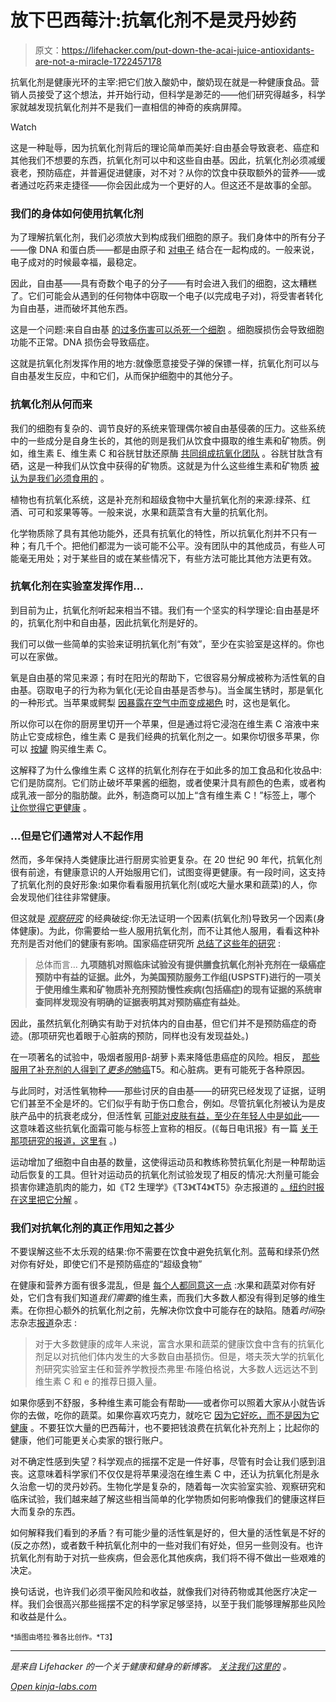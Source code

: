 # 放下巴西莓汁:抗氧化剂不是灵丹妙药

> 原文：<https://lifehacker.com/put-down-the-acai-juice-antioxidants-are-not-a-miracle-1722457178>

抗氧化剂是健康光环的主宰:把它们放入酸奶中，酸奶现在就是一种健康食品。营销人员接受了这个想法，并开始行动，但科学是渺茫的——他们研究得越多，科学家就越发现抗氧化剂并不是我们一直相信的神奇的疾病屏障。

Watch

这是一种耻辱，因为抗氧化剂背后的理论简单而美好:自由基会导致衰老、癌症和其他我们不想要的东西，抗氧化剂可以中和这些自由基。因此，抗氧化剂必须减缓衰老，预防癌症，并普遍促进健康，对不对？从你的饮食中获取额外的营养——或者通过吃药来走捷径——你会因此成为一个更好的人。但这还不是故事的全部。

### 我们的身体如何使用抗氧化剂

为了理解抗氧化剂，我们必须放大到构成我们细胞的原子。我们身体中的所有分子——像 DNA 和蛋白质——都是由原子和 [对电子](https://en.wikipedia.org/wiki/Electron_pair) 结合在一起构成的。一般来说，电子成对的时候最幸福，最稳定。

因此，自由基——具有奇数个电子的分子——有时会进入我们的细胞，这太糟糕了。它们可能会从遇到的任何物体中窃取一个电子(以完成电子对)，将受害者转化为自由基，进而破坏其他东西。

这是一个问题:来自自由基 [的过多伤害可以杀死一个细胞](https://en.wikipedia.org/wiki/Oxidative_stress) 。细胞膜损伤会导致细胞功能不正常。DNA 损伤会导致癌症。

这就是抗氧化剂发挥作用的地方:就像愿意接受子弹的保镖一样，抗氧化剂可以与自由基发生反应，中和它们，从而保护细胞中的其他分子。

### 抗氧化剂从何而来

我们的细胞有复杂的、调节良好的系统来管理偶尔被自由基侵袭的压力。这些系统中的一些成分是自身生长的，其他的则是我们从饮食中摄取的维生素和矿物质。例如，维生素 E、维生素 C 和谷胱甘肽还原酶 [共同组成抗氧化团队](http://www.vivo.colostate.edu/hbooks/pathphys/misc_topics/radicals.html) 。谷胱甘肽含有硒，这是一种我们从饮食中获得的矿物质。这就是为什么这些维生素和矿物质 [被认为是我们必须食用的](http://www.fitday.com/fitness-articles/nutrition/vitamins-minerals/nutrients-101-essential-and-non-essential-nutrients-explained.html) 。

植物也有抗氧化系统，这是补充剂和超级食物中大量抗氧化剂的来源:绿茶、红酒、可可和浆果等等。一般来说，水果和蔬菜含有大量的抗氧化剂。

化学物质除了具有其他功能外，还具有抗氧化的特性，所以抗氧化剂并不只有一种；有几千个。把他们都混为一谈可能不公平。没有团队中的其他成员，有些人可能毫无用处；对于某些目的或在某些情况下，有些方法可能比其他方法更有效。

### 抗氧化剂在实验室发挥作用...

到目前为止，抗氧化剂听起来相当不错。我们有一个坚实的科学理论:自由基是坏的，抗氧化剂中和自由基，因此抗氧化剂是好的。

我们可以做一些简单的实验来证明抗氧化剂“有效”，至少在实验室是这样的。你也可以在家做。

氧是自由基的常见来源；有时在阳光的帮助下，它很容易分解成被称为活性氧的自由基。窃取电子的行为称为氧化(无论自由基是否参与)。当金属生锈时，那是氧化的一种形式。当苹果或鳄梨 [因暴露在空气中而变成褐色](http://www.pbs.org/saf/1110/teaching/teaching2.htm) 时，这也是氧化。

所以你可以在你的厨房里切开一个苹果，但是通过将它浸泡在维生素 C 溶液中来防止它变成棕色，维生素 C 是我们经典的抗氧化剂之一。如果你切很多苹果，你可以 [按罐](http://www.amazon.com/Ball-Fruit-Fresh-Produce-Protector-Jarden/dp/B002YI7J6E?asc_campaign=InlineText&asc_refurl=https://lifehacker.com/put-down-the-acai-juice-antioxidants-are-not-a-miracle-1722457178&asc_source=&tag=kinjalifehackerlink-20) 购买维生素 C。

这解释了为什么像维生素 C 这样的抗氧化剂存在于如此多的加工食品和化妆品中:它们是防腐剂。它们防止破坏苹果酱的细胞，或者使果汁具有颜色的色素，或者构成乳液一部分的脂肪酸。此外，制造商可以加上“含有维生素 C！”标签上，哪个 [让你觉得它更健康](https://lifehacker.com/how-food-marketers-make-you-think-youre-choosing-healt-1694818979) 。

### ...但是它们通常对人不起作用

然而，多年保持人类健康比进行厨房实验更复杂。在 20 世纪 90 年代，抗氧化剂很有前途，有健康意识的人开始服用它们，试图变得更健康。有一段时间，这支持了抗氧化剂的良好形象:如果你看看服用抗氧化剂(或吃大量水果和蔬菜)的人，你会发现他们往往非常健康。

但这就是 [*观察研究*](https://en.wikipedia.org/wiki/Observational_study) 的经典破绽:你无法证明一个因素(抗氧化剂)导致另一个因素(身体健康)。为此，你需要给一些人服用抗氧化剂，而不让其他人服用，看看这种补充剂是否对他们的健康有影响。国家癌症研究所 [总结了这些年的研究](http://www.cancer.gov/about-cancer/causes-prevention/risk/diet/antioxidants-fact-sheet) :

> 总体而言… **九项随机对照临床试验没有提供膳食抗氧化剂补充剂在一级癌症预防中有益的证据。**此外，为美国预防服务工作组(USPSTF)进行的一项关于使用维生素和矿物质补充剂预防慢性疾病(包括癌症)的现有证据的系统审查同样发现**没有明确的证据表明其对预防癌症有益处**。

因此，虽然抗氧化剂确实有助于对抗体内的自由基，但它们并不是预防癌症的奇迹。(那项研究也着眼于心脏病的预防，同样也没有发现益处。)

在一项著名的试验中，吸烟者服用β-胡萝卜素来降低患癌症的风险。相反， [那些服用了补充剂的人得到了*更多的*肺癌](http://www.webmd.com/smoking-cessation/news/20041130/death-stalks-smokers-in-beta-carotene-study)T5。和心脏病。更有可能死于各种原因。

与此同时，对活性氧物种——那些讨厌的自由基——的研究已经发现了证据，证明它们甚至不全是坏的。它们似乎有助于伤口愈合，例如。尽管抗氧化剂被认为是皮肤产品中的抗衰老成分，但活性氧 [可能对皮肤有益，至少在年轻人中是如此](http://www.pnas.org/cgi/doi/10.1073/pnas.1505675112)——这意味着这些抗氧化面霜可能与标签上宣称的相反。(《每日电讯报》有一篇 [关于那项研究的报道，这里有](http://www.telegraph.co.uk/news/science/science-news/11780599/Why-antioxidants-could-actually-harm-younger-skin.html) 。)

运动增加了细胞中自由基的数量，这使得运动员和教练称赞抗氧化剂是一种帮助运动后恢复的工具。但针对运动员的抗氧化剂试验发现了相反的情况:大剂量可能会损害你建造肌肉的能力，如《T2 生理学》《T3》《T4》《T5》杂志报道的 [。纽约时报](http://onlinelibrary.wiley.com/doi/10.1113/jphysiol.2014.279950/abstract) [在这里把它分解](http://well.blogs.nytimes.com/2014/11/26/why-antioxidants-dont-belong-in-your-workout/) 。

### 我们对抗氧化剂的真正作用知之甚少

不要误解这些不太乐观的结果:你不需要在饮食中避免抗氧化剂。蓝莓和绿茶仍然对你有好处，即使它们不是预防癌症的“超级食物”

在健康和营养方面有很多混乱，但是 [每个人都同意这一点](https://lifehacker.com/the-only-three-things-everybody-agrees-on-when-it-comes-1709039566) :水果和蔬菜对你有好处，它们含有我们知道*我们需要*的维生素，而我们大多数人都没有得到足够的维生素。在你担心额外的抗氧化剂之前，先解决你饮食中可能存在的缺陷。随着*时间*杂志杂志[报道](http://healthland.time.com/2013/08/06/the-truth-about-antioxidants/)杂志 :

> 对于大多数健康的成年人来说，富含水果和蔬菜的健康饮食中含有的抗氧化剂足以对抗他们体内发生的大多数自由基损伤。但是，塔夫茨大学的抗氧化剂研究实验室主任和营养学教授杰弗里·布隆伯格说，大多数人远远达不到维生素 C 和 e 的推荐日摄入量。

如果你感到不舒服，多种维生素可能会有帮助——或者你可以照着大家从小就告诉你的去做，吃你的蔬菜。如果你喜欢巧克力，就吃它 [因为它好吃，而不是因为它健康](http://vitals.lifehacker.com/chocolate-is-not-a-superfood-but-its-still-super-1684007178) 。不要狂饮大量的巴西莓汁，也不要把钱浪费在抗氧化补充剂上；比起你的健康，他们可能更关心卖家的银行账户。

对不确定性感到失望？科学观点的摇摆不定是一件好事，尽管有时会让我们感到沮丧。这意味着科学家们不仅仅是将苹果浸泡在维生素 C 中，还认为抗氧化剂是永久治愈一切的灵丹妙药。生物化学是复杂的，随着每一次实验室实验、观察研究和临床试验，我们越来越了解这些相当简单的化学物质如何影响像我们的健康这样巨大而复杂的东西。

如何解释我们看到的矛盾？有可能少量的活性氧是好的，但大量的活性氧是不好的(反之亦然)，或者数千种抗氧化剂中的一些对我们有好处，但另一些则没有。也许抗氧化剂有助于对抗一些疾病，但会恶化其他疾病，我们将不得不做出一些艰难的决定。

换句话说，也许我们必须平衡风险和收益，就像我们对待药物或其他医疗决定一样。我们会很高兴那些摇摆不定的科学家足够坚持，以至于我们能够理解那些风险和收益是什么。

<small>*插图由塔拉·雅各比创作。*T3】</small>

* * *

[](http://vitals.lifehacker.com/)**是来自 Lifehacker 的一个关于健康和健身的新博客。* [*关注我们这里的*](https://twitter.com/VitalsLH) *。**

*[Open *kinja-labs.com*](http://kinja-labs.com/related-widget/?posts=1702906290,1572870867,1696270191&title=More%20Health%20Confusion)*